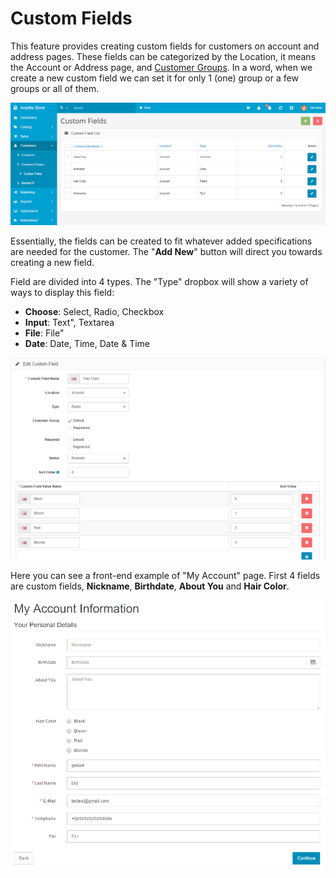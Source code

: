 Custom Fields
===============

This feature provides creating custom fields for customers on account and address pages. These fields can be categorized by the Location, it means the Account or Address page, and [Customer Groups](docs/user-manual/customers/groups). In a word, when we create a new custom field we can set it for only 1 (one) group or a few groups or all of them. 

![custom fields backend](_images/custom-fields.png)

Essentially, the fields can be created to fit whatever added specifications are needed for the customer. The "**Add New**" button will direct you towards creating a new field.

Field are divided into 4 types. The "Type" dropbox will show a variety of ways to display this field:

- **Choose**: Select, Radio, Checkbox
- **Input**: Text", Textarea
- **File**: File"
- **Date**: Date, Time, Date & Time

![custom fields backend](_images/custom-fields-1.png)

Here you can see a front-end example of "My Account" page. First 4 fields are custom fields, **Nickname**, **Birthdate**, **About You** and **Hair Color**.

![custom fields front-end](_images/custom-fields-2.png)